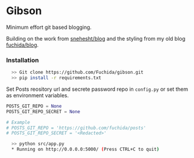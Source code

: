 # Gibson
Minimum effort git based blogging.

Building on the work from [snehesht/blog](https://github.com/snehesht/blog) and the styling from
my old blog [fuchida/blog](https://github.com/Fuchida/Archive/tree/master/blog.fuchida.me).

### Installation

```sh
  >> Git clone https://github.com/Fuchida/gibson.git
  >> pip install -r requirements.txt
```

Set Posts reository url and secrete password repo in `config.py`
or set them as environment variables.

```python
POSTS_GIT_REPO = None
POSTS_GIT_REPO_SECRET = None

# Example
# POSTS_GIT_REPO = 'https://github.com/fuchida/posts'
# POSTS_GIT_REPO_SECRET = '<Redacted>'
```

```sh
  >> python src/app.py
  * Running on http://0.0.0.0:5000/ (Press CTRL+C to quit)
```

